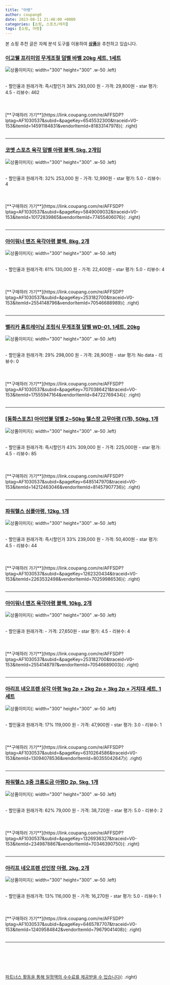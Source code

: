 ```yaml
---
title: "아령"
author: coupang6
date: 2023-08-11 21:48:00 +0800
categories: [쇼핑, 스포츠/레저]
tags: [쇼핑, 아령]
---
```


본 쇼핑 추천 글은 자체 분석 도구를 이용하여 [**상품**](https://link.coupang.com/a/bao1ui)을 추천하고 있습니다.

### [이고웰 프리미엄 무게조절 덤벨 바벨 20kg 세트, 1세트](https://link.coupang.com/re/AFFSDP?lptag=AF1030537&subid=&pageKey=6545532300&traceid=V0-153&itemId=14591184831&vendorItemId=81833147978)

![상품이미지](https://thumbnail10.coupangcdn.com/thumbnails/remote/230x230ex/image/retail/images/555478738464681-fb5aa58c-622e-4c76-84a5-49ae8409b09d.jpg){: width="300" height="300" .w-50 .left}


<br>
- 할인율과 원래가격: 즉시할인가 38%  293,000   원
- 가격: 29,800원
- star 평가: 4.5
- 리뷰수: 462
<br>
<br>
<br>
<br>
[**구매하러 가기**](https://link.coupang.com/re/AFFSDP?lptag=AF1030537&subid=&pageKey=6545532300&traceid=V0-153&itemId=14591184831&vendorItemId=81833147978){: .right}
<br>
<br>

---

### [코멧 스포츠 육각 덤벨 아령 블랙, 5kg, 2개입](https://link.coupang.com/re/AFFSDP?lptag=AF1030537&subid=&pageKey=5849009032&traceid=V0-153&itemId=10172839865&vendorItemId=77455406076)

![상품이미지](https://thumbnail6.coupangcdn.com/thumbnails/remote/230x230ex/image/retail/images/224205385231453-12582e50-48a4-4ff2-b5c1-5a48948b9f32.jpg){: width="300" height="300" .w-50 .left}


<br>
- 할인율과 원래가격: 32%  253,000   원
- 가격: 12,990원
- star 평가: 5.0
- 리뷰수: 4
<br>
<br>
<br>
<br>
[**구매하러 가기**](https://link.coupang.com/re/AFFSDP?lptag=AF1030537&subid=&pageKey=5849009032&traceid=V0-153&itemId=10172839865&vendorItemId=77455406076){: .right}
<br>
<br>

---

### [아이워너 맨즈 육각아령 블랙, 8kg, 2개](https://link.coupang.com/re/AFFSDP?lptag=AF1030537&subid=&pageKey=253182700&traceid=V0-153&itemId=2554148796&vendorItemId=70546688989)

![상품이미지](https://thumbnail9.coupangcdn.com/thumbnails/remote/230x230ex/image/retail/images/1925431877130366-22cc687b-b8d6-4976-bc87-1b99ecb6d1b0.jpg){: width="300" height="300" .w-50 .left}


<br>
- 할인율과 원래가격: 61%  130,000   원
- 가격: 22,400원
- star 평가: 5.0
- 리뷰수: 4
<br>
<br>
<br>
<br>
[**구매하러 가기**](https://link.coupang.com/re/AFFSDP?lptag=AF1030537&subid=&pageKey=253182700&traceid=V0-153&itemId=2554148796&vendorItemId=70546688989){: .right}
<br>
<br>

---

### [벨리카 홈트레이닝 조립식 무게조절 덤벨 WD-01, 1세트, 20kg](https://link.coupang.com/re/AFFSDP?lptag=AF1030537&subid=&pageKey=7070386421&traceid=V0-153&itemId=17555947164&vendorItemId=84722769434)

![상품이미지](https://thumbnail9.coupangcdn.com/thumbnails/remote/230x230ex/image/retail/images/636717215379659-a601ef1b-61c8-4784-932e-8c8cf28e4aef.jpg){: width="300" height="300" .w-50 .left}


<br>
- 할인율과 원래가격: 29%  298,000   원
- 가격: 28,900원
- star 평가: No data
- 리뷰수: 0
<br>
<br>
<br>
<br>
[**구매하러 가기**](https://link.coupang.com/re/AFFSDP?lptag=AF1030537&subid=&pageKey=7070386421&traceid=V0-153&itemId=17555947164&vendorItemId=84722769434){: .right}
<br>
<br>

---

### [[동화스포츠] 아이언불 덤벨 2~50kg 헬스장 고무아령 (1개), 50kg, 1개](https://link.coupang.com/re/AFFSDP?lptag=AF1030537&subid=&pageKey=6485147970&traceid=V0-153&itemId=14212463046&vendorItemId=81457907736)

![상품이미지](https://thumbnail6.coupangcdn.com/thumbnails/remote/230x230ex/image/vendor_inventory/556f/a2f2ed35ad886edd6e08fbcb264ec775b3c4616c4e3312199a57b3b25464.jpg){: width="300" height="300" .w-50 .left}


<br>
- 할인율과 원래가격: 즉시할인가 43%  309,000   원
- 가격: 225,000원
- star 평가: 4.5
- 리뷰수: 85
<br>
<br>
<br>
<br>
[**구매하러 가기**](https://link.coupang.com/re/AFFSDP?lptag=AF1030537&subid=&pageKey=6485147970&traceid=V0-153&itemId=14212463046&vendorItemId=81457907736){: .right}
<br>
<br>

---

### [파워헬스 심플아령, 12kg, 1개](https://link.coupang.com/re/AFFSDP?lptag=AF1030537&subid=&pageKey=1262320434&traceid=V0-153&itemId=2263532498&vendorItemId=70259986536)

![상품이미지](https://thumbnail8.coupangcdn.com/thumbnails/remote/230x230ex/image/vendor_inventory/ba1e/fe6d1280d79230c1186ab70e48fe8e952965f7351d7ee6a5047098b62933.jpg){: width="300" height="300" .w-50 .left}


<br>
- 할인율과 원래가격: 즉시할인가 33%  239,000   원
- 가격: 50,400원
- star 평가: 4.5
- 리뷰수: 44
<br>
<br>
<br>
<br>
[**구매하러 가기**](https://link.coupang.com/re/AFFSDP?lptag=AF1030537&subid=&pageKey=1262320434&traceid=V0-153&itemId=2263532498&vendorItemId=70259986536){: .right}
<br>
<br>

---

### [아이워너 맨즈 육각아령 블랙, 10kg, 2개](https://link.coupang.com/re/AFFSDP?lptag=AF1030537&subid=&pageKey=253182700&traceid=V0-153&itemId=2554148797&vendorItemId=70546689003)

![상품이미지](https://thumbnail8.coupangcdn.com/thumbnails/remote/230x230ex/image/retail/images/546648884034643-86df77e0-3a62-4726-bc6a-9b01d6444554.jpg){: width="300" height="300" .w-50 .left}


<br>
- 할인율과 원래가격: 
- 가격: 27,650원
- star 평가: 4.5
- 리뷰수: 4
<br>
<br>
<br>
<br>
[**구매하러 가기**](https://link.coupang.com/re/AFFSDP?lptag=AF1030537&subid=&pageKey=253182700&traceid=V0-153&itemId=2554148797&vendorItemId=70546689003){: .right}
<br>
<br>

---

### [아리프 네오프렌 삼각 아령 1kg 2p + 2kg 2p + 3kg 2p + 거치대 세트, 1세트](https://link.coupang.com/re/AFFSDP?lptag=AF1030537&subid=&pageKey=6310264586&traceid=V0-153&itemId=13094078536&vendorItemId=80355042647)

![상품이미지](https://thumbnail9.coupangcdn.com/thumbnails/remote/230x230ex/image/retail/images/2552488161006886-7988dfbf-3f5b-4c2c-a15c-8d3597407b39.jpg){: width="300" height="300" .w-50 .left}


<br>
- 할인율과 원래가격: 17%  119,000   원
- 가격: 47,900원
- star 평가: 3.0
- 리뷰수: 1
<br>
<br>
<br>
<br>
[**구매하러 가기**](https://link.coupang.com/re/AFFSDP?lptag=AF1030537&subid=&pageKey=6310264586&traceid=V0-153&itemId=13094078536&vendorItemId=80355042647){: .right}
<br>
<br>

---

### [파워헬스 3중 크롬도금 아령D 2p, 5kg, 1개](https://link.coupang.com/re/AFFSDP?lptag=AF1030537&subid=&pageKey=1326936327&traceid=V0-153&itemId=2349878867&vendorItemId=70346390750)

![상품이미지](https://thumbnail10.coupangcdn.com/thumbnails/remote/230x230ex/image/retail/images/2020/03/04/18/1/3f001e63-b99e-4460-8bb1-98e991027cb7.jpg){: width="300" height="300" .w-50 .left}


<br>
- 할인율과 원래가격: 62%  79,000   원
- 가격: 38,720원
- star 평가: 5.0
- 리뷰수: 2
<br>
<br>
<br>
<br>
[**구매하러 가기**](https://link.coupang.com/re/AFFSDP?lptag=AF1030537&subid=&pageKey=1326936327&traceid=V0-153&itemId=2349878867&vendorItemId=70346390750){: .right}
<br>
<br>

---

### [아리프 네오프렌 선인장 아령, 2kg, 2개](https://link.coupang.com/re/AFFSDP?lptag=AF1030537&subid=&pageKey=6465787707&traceid=V0-153&itemId=12409584842&vendorItemId=79679041408)

![상품이미지](https://thumbnail9.coupangcdn.com/thumbnails/remote/230x230ex/image/rs_quotation_api/eowu3arg/036dc4e49a3c4fafb2faa2a17c75bebc.jpg){: width="300" height="300" .w-50 .left}


<br>
- 할인율과 원래가격: 13%  116,000   원
- 가격: 16,270원
- star 평가: 5.0
- 리뷰수: 1
<br>
<br>
<br>
<br>
[**구매하러 가기**](https://link.coupang.com/re/AFFSDP?lptag=AF1030537&subid=&pageKey=6465787707&traceid=V0-153&itemId=12409584842&vendorItemId=79679041408){: .right}
<br>
<br>

---
<br><br><br><br><br> [파트너스 활동을 통해 일정액의 수수료를 제공받을 수 있습니다](https://link.coupang.com/a/bao1ui){: .right}